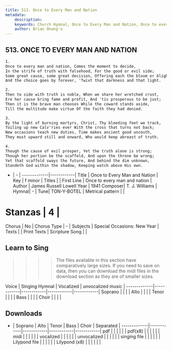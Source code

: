 ```yaml
---
title: 513. Once to Every Man and Nation
metadata:
    description: 
    keywords: Church Hymnal, Once to Every Man and Nation, Once to every man and nation, 
    author: Brian Onang'o
---
```



## 513. ONCE TO EVERY MAN AND NATION

```txt
1.
Once to every man and nation, Comes the moment to decide,
In the strife of truth with falsehood, For the good or evil side;
Some great cause, some great decision, Offering each the bloom or blight,
And the choice goes by forever, 'Twixt that darkness and that light.

2.
Then to side with truth is noble, When we share her wretched crust,
Ere her cause bring fame and profit, And 'tis prosperous to be just;
Then it is the brave man chooses While the coward stands aside,
Till the multitude make virtue Of the faith they had denied.

3.
By the light of burning martyrs, Christ, Thy bleeding feet we track,
Toiling up new Calv'ries ever With the cross that turns not back;
New occasions teach new duties, Time makes ancient good uncouth,
They must upward still and onward, Who would keep abreast of truth.

4.
Though the cause of evil prosper, Yet the truth alone is strong;
Though her portion be the scaffold, And upon the throne be wrong;
Yet that scaffold sways the future, And behind the dim unknown,
Standeth God within the shadow, Keeping watch above His own.
```

- |   -  |
-------------|------------|
Title | Once to Every Man and Nation |
Key | f minor |
Titles |  |
First Line | Once to every man and nation |
Author | James Russell Lowell
Year | 1941
Composer| T. J. Williams |
Hymnal|  - |
Tune| TON-Y-BOTEL |
Metrical pattern | |
# Stanzas | 4 |
Chorus | No |
Chorus Type | - |
Subjects | Special Occasions: New Year |
Texts |  |
Print Texts | 
Scripture Song |  |
  
## Learn to Sing

>>>> The files available in this section have comparatively large sizes. If you need to save on data, then you can download the midi files in the download section as they are of smaller sizes.

Voice |  Singing Hymnal | Vocalized | unvocalized music |
-------------|------------|------------|------------|------------|
Soprano | | | |
Alto | | | |
Tenor | | | |
Bass | | | |
Choir | | | |

## Downloads

- |  Soprano | Alto | Tenor | Bass | Choir | Separated |
-------------|------------|------------|------------|------------|
pdf | | | | | |
pdf(x8) | | | | | |
midi | | | | | |
vocalized | | | | | |
unvocalized | | | | | |
singing file | | | | | |
Lilypond file | | | | | |
Lilypond (x8) | | | | | |
  